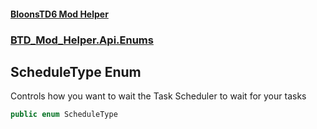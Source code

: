 #### [BloonsTD6 Mod Helper](index.md 'index')
### [BTD_Mod_Helper.Api.Enums](index.md#BTD_Mod_Helper.Api.Enums 'BTD_Mod_Helper.Api.Enums')

## ScheduleType Enum

Controls how you want to wait the Task Scheduler to wait for your tasks

```csharp
public enum ScheduleType
```
